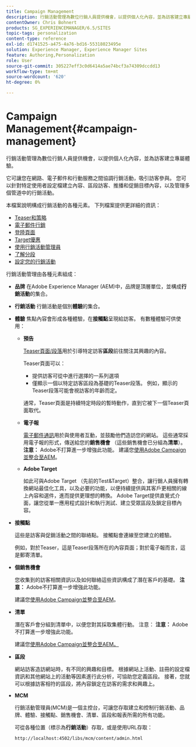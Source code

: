 ```yaml
---
title: Campaign Management
description: 行銷活動管理為數位行銷人員提供機會，以提供個人化內容，並為訪客建立專屬體驗。 它可讓您在網路、電子郵件和行動服務之間協調行銷活動，吸引訪客參與。
contentOwner: Chris Bohnert
products: SG_EXPERIENCEMANAGER/6.5/SITES
topic-tags: personalization
content-type: reference
exl-id: d1741525-a475-4a76-bd16-55318023495e
solution: Experience Manager, Experience Manager Sites
feature: Authoring,Personalization
role: User
source-git-commit: 305227eff3c0d6414a5ae74bcf3a74309dccdd13
workflow-type: tm+mt
source-wordcount: '620'
ht-degree: 0%

---
```



# Campaign Management{#campaign-management}

行銷活動管理為數位行銷人員提供機會，以提供個人化內容，並為訪客建立專屬體驗。

它可讓您在網路、電子郵件和行動服務之間協調行銷活動，吸引訪客參與。 您可以針對特定使用者設定檔建立內容、區段訪客、推播和促銷目標內容，以及管理多個管道中的行銷活動。

本檔案說明構成行銷活動的各種元素。 下列檔案提供更詳細的資訊：

* [Teaser和策略](/help/sites-classic-ui-authoring/classic-personalization-campaigns-teasers-strategy.md)
* [電子郵件行銷](/help/sites-classic-ui-authoring/classic-personalization-campaigns-email.md)
* [登陸頁面](/help/sites-classic-ui-authoring/classic-personalization-campaigns-landingpage.md)
* [Target優惠](/help/sites-classic-ui-authoring/classic-personalization-campaigns-target-offers.md)
* [使用行銷活動管理員](/help/sites-classic-ui-authoring/classic-personalization-campaigns-mktg-manager.md)
* [了解分段](/help/sites-classic-ui-authoring/classic-personalization-campaigns-segmentation.md)
* [設定您的行銷活動](/help/sites-classic-ui-authoring/classic-personalization-campaigns-setting-up-your.md)

行銷活動管理由各種元素組成：

* **品牌**
在Adobe Experience Manager (AEM)中，品牌是頂層單位，並構成&#x200B;**行銷活動**&#x200B;的集合。

* **行銷活動**
行銷活動是個別&#x200B;**體驗**&#x200B;的集合。

* **體驗**
焦點內容會形成各種體驗，在&#x200B;**接觸點**&#x200B;呈現給訪客。 有數種體驗可供使用：

   * **預告**

     [Teaser頁面/段落](#teasers)用於引導特定訪客&#x200B;**區段**&#x200B;前往關注其興趣的內容。

     Teaser頁面可以：

      * 提供訪客可從中進行選擇的一系列選項
      * 僅顯示一個以特定訪客區段為基礎的Teaser段落。 例如，顯示的Teaser段落可能會視訪客的年齡而定。

     通常，Teaser頁面是持續特定時段的暫時動作，直到它被下一個Teaser頁面取代。

   * **電子報**

     [電子郵件通訊](#emailmarketing)用於與使用者互動，並鼓勵他們造訪您的網站。 這些通常採用電子報的形式，傳送給您的&#x200B;**銷售機會** （這些銷售機會已分組為&#x200B;**清單**）。 **注意：** Adobe不打算進一步增強此功能。 建議您[使用Adobe Campaign並整合至AEM](/help/sites-administering/campaign.md)。

   * **Adobe Target**

     如此可與Adobe Target （先前的Test&amp;Target）整合，讓行銷人員擁有轉換網站最佳化工具，以及必要的功能，以便持續提供與其客戶更相關的線上內容和選件，進而提供更理想的轉換。 Adobe Target提供直覺式介面，讓您從單一應用程式設計和執行測試、建立受眾區段及鎖定目標內容。

* **接觸點**

  這些是訪客與促銷活動之間的聯絡點。 接觸點會連線至您建立的體驗。

  例如，對於Teaser，這是Teaser段落所在的內容頁面；對於電子報而言，這是郵寄清單。

* **個銷售機會**

  您收集到的訪客相關資訊以及如何聯絡這些資訊構成了潛在客戶的基礎。 **注意：** Adobe不打算進一步增強此功能。

  建議您[使用Adobe Campaign並整合至AEM](/help/sites-administering/campaign.md)。

* **清單**

  潛在客戶會分組到清單中，以便您對其採取集體行動。 注意： **注意：** Adobe不打算進一步增強此功能。

  建議您[使用Adobe Campaign並整合至AEM。](/help/sites-administering/campaign.md)

* **區段**

  網站訪客造訪網站時，有不同的興趣和目標。 根據網站上活動、註冊的設定檔資訊和其他網站上的活動等因素進行此分析，可協助您定義區段。 接著，您就可以根據訪客相符的區段，將內容鎖定在訪客的需求和興趣上。

* **MCM**

  行銷活動管理員(MCM)是一個主控台，可讓您存取建立和控制行銷活動、品牌、體驗、接觸點、銷售機會、清單、區段和報表所需的所有功能。

  可從各種位置（標示為&#x200B;**行銷活動**）存取，或是使用URL存取：

  `http://localhost:4502/libs/mcm/content/admin.html`
